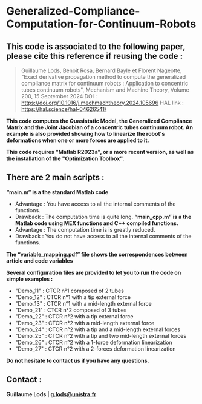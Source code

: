 # Generalized-Compliance-Computation-for-Continuum-Robots

## This code is associated to the following paper, please cite this reference if reusing the code :

> Guillaume Lods, Benoit Rosa, Bernard Bayle et Florent Nageotte, "Exact derivative propagation method to compute the generalized compliance matrix for continuum robots : Application to concentric tubes continuum robots", Mechanism and Machine Theory, Volume 200, 15 September 2024
> DOI : https://doi.org/10.1016/j.mechmachtheory.2024.105696
> HAL link : https://hal.science/hal-04626541/

**This code computes the Quasistatic Model, the Generalized Compliance Matrix and the Joint Jacobian of a concentric tubes continuum robot. An example is also provided showing how to linearize the robot's deformations when one or more forces are applied to it.**

**This code requires "Matlab R2023a", or a more recent version, as well as the installation of the "Optimization Toolbox".**

## There are 2 main scripts : 
**“main.m” is a the standard Matlab code**
- Advantage : You have access to all the internal comments of the functions.
- Drawback  : The computation time is quite long.
**“main_cpp.m” is a the Matlab code using MEX functions and C++ compiled functions.**
- Advantage : The computation time is is greatly reduced.
- Drawback  : You do not have access to all the internal comments of the functions.

**The “variable_mapping.pdf” file shows the correspondences between article and code variables**

**Several configuration files are provided to let you to run the code on simple examples :**
- "Demo_11" : CTCR n°1 composed of 2 tubes
- "Demo_12" : CTCR n°1 with a tip external force
- "Demo_13" : CTCR n°1 with a mid-length external force
- "Demo_21" : CTCR n°2 composed of 3 tubes
- "Demo_22" : CTCR n°2 with a tip external force
- "Demo_23" : CTCR n°2 with a mid-length external force
- "Demo_24" : CTCR n°2 with a tip and a mid-length external forces
- "Demo_25" : CTCR n°2 with a tip and two mid-length external forces
- "Demo_26" : CTCR n°2 with a 1-force deformation linearization
- "Demo_27" : CTCR n°2 with a 2-forces deformation linearization

**Do not hesitate to contact us if you have any questions.**

## Contact : 
**Guillaume Lods | g.lods@unistra.fr**
